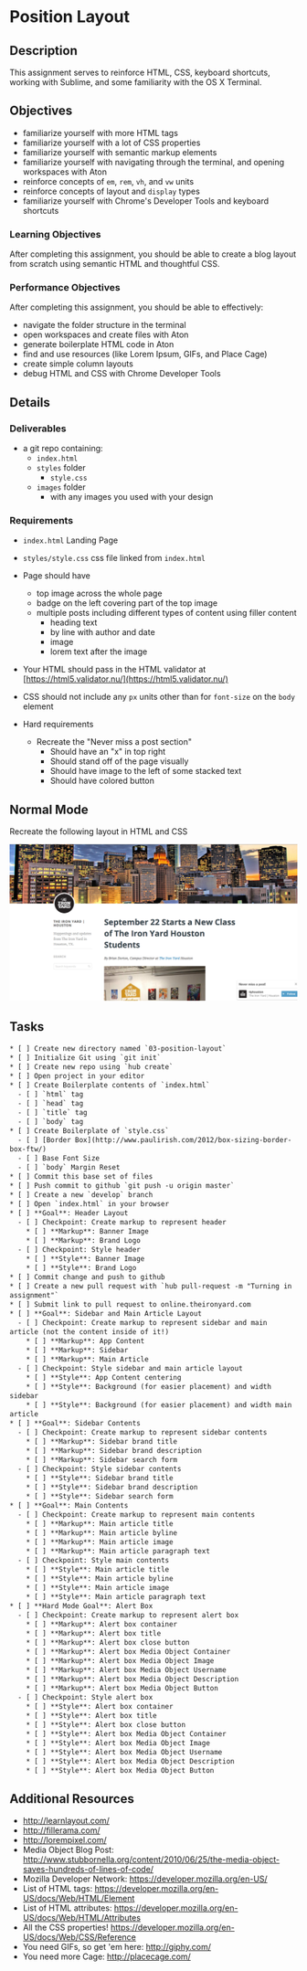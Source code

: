 # Position Layout

## Description

This assignment serves to reinforce HTML, CSS, keyboard shortcuts, working with Sublime, and some familiarity with the OS X Terminal.

## Objectives

- familiarize yourself with more HTML tags
- familiarize yourself with a lot of CSS properties
- familiarize yourself with semantic markup elements
- familiarize yourself with navigating through the terminal, and opening workspaces with Aton
- reinforce concepts of `em`, `rem`, `vh`, and `vw` units
- reinforce concepts of layout and `display` types
- familiarize yourself with Chrome's Developer Tools and keyboard shortcuts

### Learning Objectives

After completing this assignment, you should be able to create a blog layout from scratch using semantic HTML and thoughtful CSS.

### Performance Objectives

After completing this assignment, you should be able to effectively:

- navigate the folder structure in the terminal
- open workspaces and create files with Aton
- generate boilerplate HTML code in Aton
- find and use resources (like Lorem Ipsum, GIFs, and Place Cage)
- create simple column layouts
- debug HTML and CSS with Chrome Developer Tools

## Details

### Deliverables

- a git repo containing:
    - `index.html`
    - `styles` folder
        - `style.css`
    - `images` folder
        - with any images you used with your design

### Requirements

* `index.html` Landing Page
* `styles/style.css` css file linked from `index.html`
* Page should have
  + top image across the whole page
  + badge on the left covering part of the top image
  + multiple posts including different types of content using filler content
      * heading text
      * by line with author and date
      * image
      * lorem text after the image
* Your HTML should pass in the HTML validator at [https://html5.validator.nu/](https://html5.validator.nu/)
* CSS should not include any `px` units other than for `font-size` on the `body` element

* Hard requirements
    - Recreate the "Never miss a post section"
        + Should have an "x" in top right
        + Should stand off of the page visually
        + Should have image to the left of some stacked text
        + Should have colored button

## Normal Mode

Recreate the following layout in HTML and CSS

![](./blog.png)

## Tasks

```
* [ ] Create new directory named `03-position-layout`
* [ ] Initialize Git using `git init`
* [ ] Create new repo using `hub create`
* [ ] Open project in your editor
* [ ] Create Boilerplate contents of `index.html`
  - [ ] `html` tag
  - [ ] `head` tag
  - [ ] `title` tag
  - [ ] `body` tag
* [ ] Create Boilerplate of `style.css`
  - [ ] [Border Box](http://www.paulirish.com/2012/box-sizing-border-box-ftw/)
  - [ ] Base Font Size
  - [ ] `body` Margin Reset
* [ ] Commit this base set of files
* [ ] Push commit to github `git push -u origin master`
* [ ] Create a new `develop` branch
* [ ] Open `index.html` in your browser
* [ ] **Goal**: Header Layout
  - [ ] Checkpoint: Create markup to represent header
    * [ ] **Markup**: Banner Image
    * [ ] **Markup**: Brand Logo
  - [ ] Checkpoint: Style header
    * [ ] **Style**: Banner Image
    * [ ] **Style**: Brand Logo
* [ ] Commit change and push to github
* [ ] Create a new pull request with `hub pull-request -m "Turning in assignment"`
* [ ] Submit link to pull request to online.theironyard.com
* [ ] **Goal**: Sidebar and Main Article Layout
  - [ ] Checkpoint: Create markup to represent sidebar and main article (not the content inside of it!)
    * [ ] **Markup**: App Content
    * [ ] **Markup**: Sidebar
    * [ ] **Markup**: Main Article
  - [ ] Checkpoint: Style sidebar and main article layout
    * [ ] **Style**: App Content centering
    * [ ] **Style**: Background (for easier placement) and width sidebar
    * [ ] **Style**: Background (for easier placement) and width main article
* [ ] **Goal**: Sidebar Contents
  - [ ] Checkpoint: Create markup to represent sidebar contents
    * [ ] **Markup**: Sidebar brand title
    * [ ] **Markup**: Sidebar brand description
    * [ ] **Markup**: Sidebar search form
  - [ ] Checkpoint: Style sidebar contents
    * [ ] **Style**: Sidebar brand title
    * [ ] **Style**: Sidebar brand description
    * [ ] **Style**: Sidebar search form
* [ ] **Goal**: Main Contents
  - [ ] Checkpoint: Create markup to represent main contents
    * [ ] **Markup**: Main article title
    * [ ] **Markup**: Main article byline
    * [ ] **Markup**: Main article image
    * [ ] **Markup**: Main article paragraph text
  - [ ] Checkpoint: Style main contents
    * [ ] **Style**: Main article title
    * [ ] **Style**: Main article byline
    * [ ] **Style**: Main article image
    * [ ] **Style**: Main article paragraph text
* [ ] **Hard Mode Goal**: Alert Box
  - [ ] Checkpoint: Create markup to represent alert box
    * [ ] **Markup**: Alert box container
    * [ ] **Markup**: Alert box title
    * [ ] **Markup**: Alert box close button
    * [ ] **Markup**: Alert box Media Object Container
    * [ ] **Markup**: Alert box Media Object Image
    * [ ] **Markup**: Alert box Media Object Username
    * [ ] **Markup**: Alert box Media Object Description
    * [ ] **Markup**: Alert box Media Object Button
  - [ ] Checkpoint: Style alert box
    * [ ] **Style**: Alert box container
    * [ ] **Style**: Alert box title
    * [ ] **Style**: Alert box close button
    * [ ] **Style**: Alert box Media Object Container
    * [ ] **Style**: Alert box Media Object Image
    * [ ] **Style**: Alert box Media Object Username
    * [ ] **Style**: Alert box Media Object Description
    * [ ] **Style**: Alert box Media Object Button
```

## Additional Resources

- http://learnlayout.com/
- http://fillerama.com/
- http://lorempixel.com/
- Media Object Blog Post: http://www.stubbornella.org/content/2010/06/25/the-media-object-saves-hundreds-of-lines-of-code/
- Mozilla Developer Network: https://developer.mozilla.org/en-US/
- List of HTML tags: https://developer.mozilla.org/en-US/docs/Web/HTML/Element
- List of HTML attributes: https://developer.mozilla.org/en-US/docs/Web/HTML/Attributes
- All the CSS properties! https://developer.mozilla.org/en-US/docs/Web/CSS/Reference
- You need GIFs, so get 'em here: http://giphy.com/
- You need more Cage: http://placecage.com/
